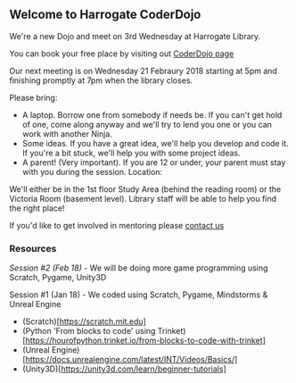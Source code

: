 ## Welcome to Harrogate CoderDojo

We're a new Dojo and meet on 3rd Wednesday at Harrogate Library.

You can book your free place by visiting out [CoderDojo page](https://www.coderdojo.com/harrogate/harrogate-harrogate-library)

Our next meeting is on Wednesday 21 Febraury 2018 starting at 5pm and finishing promptly at 7pm when the library closes.

Please bring:
- A laptop. Borrow one from somebody if needs be. If you can't get hold of one, come along anyway and we'll try to lend you one or you can work with another Ninja.
- Some ideas. If you have a great idea, we'll help you develop and code it. If you're a bit stuck, we'll help you with some project ideas.
- A parent! (Very important). If you are 12 or under, your parent must stay with you during the session.
Location:

We'll either be in the 1st floor Study Area (behind the reading room) or the Victoria Room (basement level). Library staff will be able to help you find the right place!

If you'd like to get involved in mentoring please [contact us](mailto:harrogate.uk@coderdojo.com)

### Resources

*Session #2 (Feb 18)* - We will be doing more game programming using Scratch, Pygame, Unity3D

Session #1 (Jan 18) - We coded using Scratch, Pygame, Mindstorms & Unreal Engine

- (Scratch)[https://scratch.mit.edu]
- (Python 'From blocks to code' using Trinket)[https://hourofpython.trinket.io/from-blocks-to-code-with-trinket]
- (Unreal Engine)[https://docs.unrealengine.com/latest/INT/Videos/Basics/]
- (Unity3D)[https://unity3d.com/learn/beginner-tutorials]
